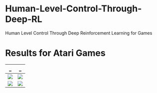# Human-Level-Control-Through-Deep-RL
Human Level Control Through Deep Reinforcement Learning for Games


# Results for Atari Games
|_|_|
|:---:|:---:|
![](Figures/PongNoFrameskip-v4.png)| ![](Figures/BoxingFrameskip-v4.png)|
![](Figures/FetchPickAndPlace-v2.png)| ![](Figures/FetchSlide-v2.png)|
